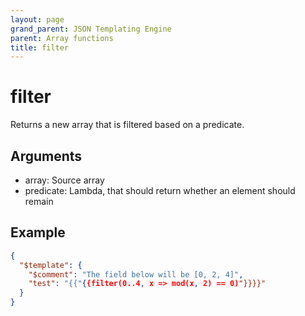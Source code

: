 ```yaml
---
layout: page
grand_parent: JSON Templating Engine
parent: Array functions
title: filter
---
```


# filter

Returns a new array that is filtered based on a predicate.

## Arguments

 - array: Source array
 - predicate: Lambda, that should return whether an element should remain

## Example

```json
{
  "$template": {
    "$comment": "The field below will be [0, 2, 4]",
    "test": "{{"{{filter(0..4, x => mod(x, 2) == 0)"}}}}"
  }
}
```
